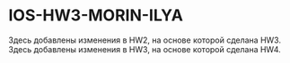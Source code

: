 # IOS-HW3-MORIN-ILYA
Здесь добавлены изменения в HW2, на основе которой сделана HW3.
Здесь добавлены изменения в HW3, на основе которой сделана HW4.

